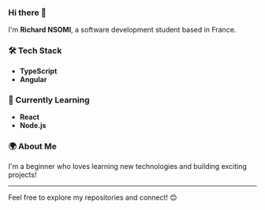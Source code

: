 ### Hi there 👋

I'm **Richard NSOMI**, a software development student based in France.

### 🛠 Tech Stack
- **TypeScript**
- **Angular**

### 🌱 Currently Learning
- **React**
- **Node.js**

### 🌍 About Me
I'm a beginner who loves learning new technologies and building exciting projects!

---

Feel free to explore my repositories and connect! 😊


<!--
**richardnsm/richardnsm** is a ✨ _special_ ✨ repository because its `README.md` (this file) appears on your GitHub profile.

Here are some ideas to get you started:

- 🔭 I’m currently working on ...
- 🌱 I’m currently learning ...
- 👯 I’m looking to collaborate on ...
- 🤔 I’m looking for help with ...
- 💬 Ask me about ...
- 📫 How to reach me: ...
- 😄 Pronouns: ...
- ⚡ Fun fact: ...
-->
